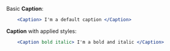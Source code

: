 Basic **Caption**:

```jsx
    <Caption> I'm a default caption </Caption>
```

**Caption** with applied styles:

```jsx
    <Caption bold italic> I'm a bold and italic </Caption>
```